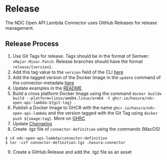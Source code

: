 # Release

The NDC Open API Lambda Connector uses GitHub Releases for release management.

## Release Process

1. Use Git Tags for release. Tags should be in the format of Semver: `vMajor.Minor.Patch`. Release branches should have the format `release/{version}`.
2. Add this tag value to the `version` field of the CLI [here](https://github.com/hasura/ndc-open-api-lambda/blob/23976ae2459c8dd0506c7d39385d5b5bd0d1e131/src/cli/index.ts#L8)
3. Add the tagged version of the Docker Image in the `update` command of the connector-metadata [here](https://github.com/hasura/ndc-open-api-lambda/blob/bea1d291c56093cf0caf070ddaa0af2b3e4850a3/connector-definition/.hasura-connector/connector-metadata.yaml#L17)
4. Update examples in the [README](./README.md)
5. Build a cross platform Docker Image using the command `docker buildx build --platform=linux/amd64,linux/arm64 -t ghcr.io/hasura/ndc-open-api-lambda:${git-tag} .`
6. Publish a Docker Image to GHCR with the name `ghcr.io/hasura/ndc-open-api-lambda` and the version tagged with the Git Tag using `docker push ${image:tag}`. More on [GHRC](https://docs.github.com/en/packages/working-with-a-github-packages-registry/working-with-the-container-registry)
7. Update [Changelog](./changelog.md)
8. Create .tgz file of `connector-definition` using the commands (MacOS) 
```
$ cd ndc-open-api-lambda/connector-definition
$ tar -czf connector-definition.tgz .hasura-connector
```
9. Create a GitHub Release and add the .tgz file as an asset
